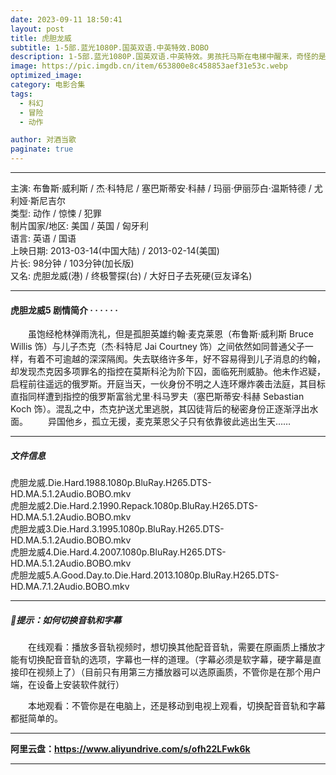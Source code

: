```yaml
---
date: 2023-09-11 18:50:41
layout: post
title: 虎胆龙威
subtitle: 1-5部.蓝光1080P.国英双语.中英特效.BOBO
description: 1-5部.蓝光1080P.国英双语.中英特效。男孩托马斯在电梯中醒来，奇怪的是他除了名字之外什么都记不得。当电梯打开，他来到了一个陌生的地方“林间空地”。这里四周被高大的石头墙包围着，墙内住着许多男孩，他们都被困在迷宫里......
image: https://pic.imgdb.cn/item/653800e8c458853aef31e53c.webp
optimized_image: 
category: 电影合集
tags:
  - 科幻
  - 冒险
  - 动作

author: 对酒当歌
paginate: true
---
```


---

主演: 布鲁斯·威利斯 / 杰·科特尼 / 塞巴斯蒂安·科赫 / 玛丽·伊丽莎白·温斯特德 / 尤利娅·斯尼吉尔  
类型: 动作 / 惊悚 / 犯罪  
制片国家/地区: 美国 / 英国 / 匈牙利  
语言: 英语 / 国语  
上映日期: 2013-03-14(中国大陆) / 2013-02-14(美国)  
片长: 98分钟 / 103分钟(加长版)  
又名: 虎胆龙威(港) / 终极警探(台) / 大好日子去死硬(豆友译名)  

---

#### 虎胆龙威5 剧情简介 · · · · · ·

　　虽饱经枪林弹雨洗礼，但是孤胆英雄约翰·麦克莱恩（布鲁斯·威利斯 Bruce Willis 饰）与儿子杰克（杰·科特尼 Jai Courtney 饰）之间依然如同普通父子一样，有着不可逾越的深深隔阂。失去联络许多年，好不容易得到儿子消息的约翰，却发现杰克因多项罪名的指控在莫斯科沦为阶下囚，面临死刑威胁。他未作迟疑，启程前往遥远的俄罗斯。开庭当天，一伙身份不明之人连环爆炸袭击法庭，其目标直指同样遭到指控的俄罗斯富翁尤里·科马罗夫（塞巴斯蒂安·科赫 Sebastian Koch 饰）。混乱之中，杰克护送尤里逃脱，其囚徒背后的秘密身份正逐渐浮出水面。
　　异国他乡，孤立无援，麦克莱恩父子只有依靠彼此逃出生天……

---

##### 文件信息

虎胆龙威.Die.Hard.1988.1080p.BluRay.H265.DTS-HD.MA.5.1.2Audio.BOBO.mkv  
虎胆龙威2.Die.Hard.2.1990.Repack.1080p.BluRay.H265.DTS-HD.MA.5.1.2Audio.BOBO.mkv  
虎胆龙威3.Die.Hard.3.1995.1080p.BluRay.H265.DTS-HD.MA.5.1.2Audio.BOBO.mkv  
虎胆龙威4.Die.Hard.4.2007.1080p.BluRay.H265.DTS-HD.MA.5.1.2Audio.BOBO.mkv  
虎胆龙威5.A.Good.Day.to.Die.Hard.2013.1080p.BluRay.H265.DTS-HD.MA.7.1.2Audio.BOBO.mkv  

---

##### 🔔提示：如何切换音轨和字幕

　　在线观看：播放多音轨视频时，想切换其他配音音轨，需要在原画质上播放才能有切换配音音轨的选项，字幕也一样的道理。（字幕必须是软字幕，硬字幕是直接印在视频上了）（目前只有用第三方播放器可以选原画质，不管你是在那个用户端，在设备上安装软件就行）

　　本地观看：不管你是在电脑上，还是移动到电视上观看，切换配音音轨和字幕都挺简单的。

---

**阿里云盘：<https://www.aliyundrive.com/s/ofh22LFwk6k>**

---
